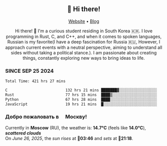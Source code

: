 <h2 align="center">👋 Hi there!</h2>
<p align="center">
  <a href="https://urdekcah.ru">Website</a> •
  <a href="https://urdekcah.blog">Blog</a>
</p>

<p align="center">
  Hi there! 👋 I'm a curious student residing in South Korea 🇰🇷. I love programming in Rust, C, and C++, and when it comes to spoken languages, Russian is my favorite(I have a deep fascination for Russia 🇷🇺, However, I approach current events with a neutral perspective, aiming to understand all sides without taking a political stance.). I am passionate about creating things, constantly exploring new ways to bring ideas to life.
</p>

### SINCE SEP 25 2024
<!--START_SECTION:waka-->
<!--LAST_WAKA_UPDATE:2025-06-23 18:09:48-->
```txt
Total Time: 421 hrs 27 mins

C                          132 hrs 21 mins ███████▓░░░░░░░░░░░░░░░░░   30.55 %
Rust                       77 hrs 15 mins  ████▒░░░░░░░░░░░░░░░░░░░░   17.83 %
Python                     67 hrs 28 mins  ████░░░░░░░░░░░░░░░░░░░░░   15.57 %
JavaScript                 19 hrs 21 mins  █░░░░░░░░░░░░░░░░░░░░░░░░   04.47 %
```
<!--END_SECTION:waka-->

<h3>Добро пожаловать в <img src="https://cdn-icons-png.flaticon.com/512/197/197408.png" width="13"/> Москву!</h3>

<!--START_SECTION:weather:moscow-->
<!--LAST_WEATHER_UPDATE:2025-06-25 21:07:00-->
Currently in **Moscow** (RU), the weather is: **14.7°C** (feels like **14.0°C**), ***scattered clouds***<br/>
On *June 26, 2025*, the *sun rises* at 🌅**03:46** and *sets* at 🌇**21:18**.
<!--END_SECTION:weather-->
